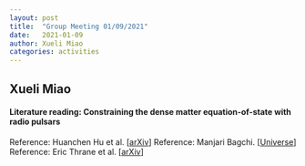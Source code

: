 ```yaml
---
layout: post
title:  "Group Meeting 01/09/2021"
date:   2021-01-09
author: Xueli Miao
categories: activities
---
```



## Xueli Miao

#### Literature reading: Constraining the dense matter equation-of-state with radio pulsars

Reference: Huanchen Hu et al. [[arXiv](https://arxiv.org/abs/2007.07725)]
Reference: Manjari Bagchi. [[Universe](https://www.mdpi.com/2218-1997/4/2/36)]
Reference: Eric Thrane et al. [[arXiv](https://arxiv.org/abs/1910.12330v2)]

